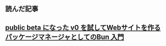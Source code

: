 ## 読んだ記事
[public beta になった v0 を試してWebサイトを作る](https://zenn.dev/chot/articles/26bd44ebb43d3b)
[パッケージマネージャとしてのBun 入門](https://zenn.dev/gatsby/books/0622aa61e0a3e8)
- 